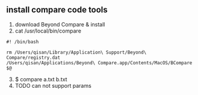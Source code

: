 ## install compare code tools
1. download Beyond Compare & install
2. cat /usr/local/bin/compare
```
#! /bin/bash

rm /Users/qisan/Library/Application\ Support/Beyond\ Compare/registry.dat
/Users/qisan/Applications/Beyond\ Compare.app/Contents/MacOS/BCompare $@
```
3. $ compare a.txt b.txt
4. TODO can not support params
